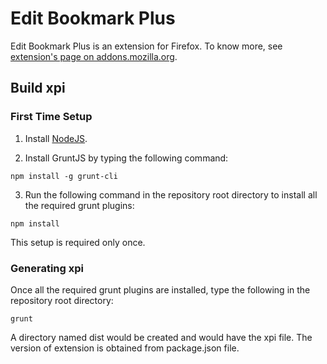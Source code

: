 # Edit Bookmark Plus

Edit Bookmark Plus is an extension for Firefox. To know more, see [extension's page on addons.mozilla.org](https://addons.mozilla.org/firefox/addon/edit-bookmark-plus/).


## Build xpi


### First Time Setup

1. Install [NodeJS](http://nodejs.org#download).

2. Install GruntJS by typing the following command:

```
npm install -g grunt-cli
```

3. Run the following command in the repository root directory to install all the required grunt plugins: 

```
npm install
```

This setup is required only once.

### Generating xpi
Once all the required grunt plugins are installed, type the following in the repository root directory:

```
grunt
```

A directory named dist would be created and would have the xpi file. The version of extension is obtained from package.json file.